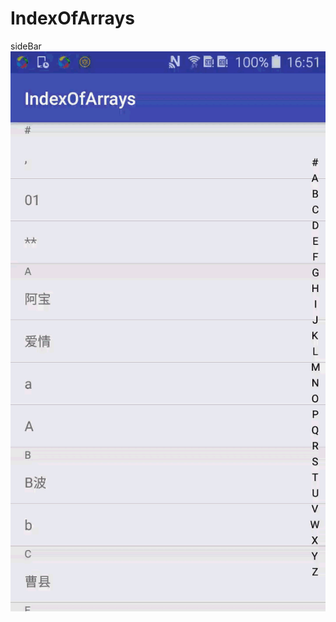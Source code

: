 # IndexOfArrays
sideBar
![](https://github.com/Conways/IndexOfArrays/blob/52a2786350ef1a17e4ab79f59c3575c2357a5d06/indexarrays.gif)
